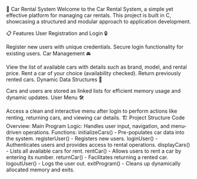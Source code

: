 🚗 Car Rental System
Welcome to the Car Rental System, a simple yet effective platform for managing car rentals. This project is built in C, showcasing a structured and modular approach to application development.

📋 Features
User Registration and Login 🔒

Register new users with unique credentials.
Secure login functionality for existing users.
Car Management 🚘

View the list of available cars with details such as brand, model, and rental price.
Rent a car of your choice (availability checked).
Return previously rented cars.
Dynamic Data Structures 📂

Cars and users are stored as linked lists for efficient memory usage and dynamic updates.
User Menu 🛠

Access a clean and interactive menu after login to perform actions like renting, returning cars, and viewing car details.
🏗️ Project Structure
Code Overview:
Main Program Logic:
Handles user input, navigation, and menu-driven operations.
Functions:
initializeCars() - Pre-populates car data into the system.
registerUser() - Registers new users.
loginUser() - Authenticates users and provides access to rental operations.
displayCars() - Lists all available cars for rent.
rentCar() - Allows users to rent a car by entering its number.
returnCar() - Facilitates returning a rented car.
logoutUser() - Logs the user out.
exitProgram() - Cleans up dynamically allocated memory and exits.
